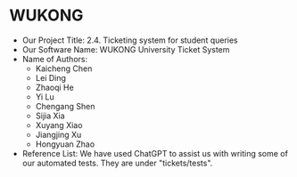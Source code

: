 # WUKONG
- Our Project Title: 2.4. Ticketing system for student queries
- Our Software Name: WUKONG University Ticket System
- Name of Authors:
  - Kaicheng Chen
  - Lei Ding
  - Zhaoqi He
  - Yi Lu
  - Chengang Shen
  - Sijia Xia
  - Xuyang Xiao
  - Jiangjing Xu
  - Hongyuan Zhao
- Reference List: We have used ChatGPT to assist us with writing some of our automated tests. They are under "tickets/tests".
